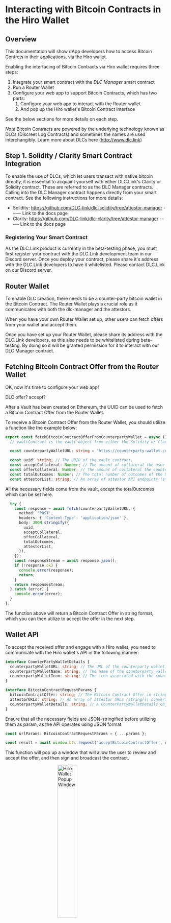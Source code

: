 # Interacting with Bitcoin Contracts in the Hiro Wallet

## Overview
This documentation will show dApp developers how to access Bitcoin Contrcts in their applications, via the Hiro wallet.

Enabling the interfacing of Bitcoin Contracts via Hiro wallet requires three steps:

  1. Integrate your smart contract with the *DLC Manager* smart contract
  2. Run a Router Wallet
  3. Configure your web app to support Bitcoin Contracts, which has two parts:
     1. Configure your web app to interact with the Router wallet
     2. And pop up the Hiro wallet's Bitcoin Contract interface

See the below sections for more details on each step.

*Note* Bitcoin Contracts are powered by the underlying technology known as DLCs (Discreet Log Contracts) and sometimes the names are used interchangibly. Learn more about DLCs here (http://www.dlc.link)

## Step 1. Solidity / Clarity Smart Contract Integration

To enable the use of DLCs, which let users transact with native bitcoin directly, it is essential to acquaint yourself with either DLC.Link's Clarity or
Solidity contract. These are referred to as the DLC Manager contracts. Calling into the DLC Manager contract happens directly from your smart contract. See the following instructions for more details:

- Solidity: https://github.com/DLC-link/dlc-solidity/tree/attestor-manager ----- Link to the docs page
- Clarity: https://github.com/DLC-link/dlc-clarity/tree/attestor-manager ----- Link to the docs page

### Registering Your Smart Contract
As the DLC.Link product is currently in the beta-testing phase, you must first register your contract with the DLC.Link development team in our Discord server.
Once you deploy your contract, please share it's address with the DLC.Link developers to have it whitelisted. Please contact DLC.Link on our Discord server.

## Router Wallet

<!-- what is a router wallet? What is a counter-party? -->

To enable DLC creation, there needs to be a counter-party bitcoin wallet in the Bitcoin Contract. The Router Wallet plays a crucial role as it communicates with both the dlc-manager and the attestors.
 <!-- It offers an API that allows you to create and manage transactions.  //What does this mean? what kinds of transactions? it's the first time you used the term transactions, people won't know what it is.-->
 When you have your own Router Wallet set up, other users can fetch offers from your wallet and accept them.
 <!-- other users? you mean the protocol's web-app? -->

Once you have set up your Router Wallet, please share its address with the DLC.Link developers, as this also needs to be whitelisted during beta-testing. By doing so it will be granted permission for it to interact with our DLC Manager contract.

## Fetching Bitcoin Contract Offer from the Router Wallet
OK, now it's time to configure your web app!

DLC offer? accept?

<!-- what is a vault? -->
After a Vault has been created on Ethereum, the UUID can be used to fetch a Bitcoin Contract Offer from the Router Wallet.

To receive a Bitcoin Contract Offer from the Router Wallet, you should utilize a function like the example below:

```ts
export const fetchBitcoinContractOfferFromCounterpartyWallet = async () => {
  // vaultContract is the vault object from either the Solidity or Clarity smart contract.

  const counterpartyWalletURL: string = 'https://counterparty-wallet.com/offer'; // The Router Wallet Offer API endpoint.

  const uuid: string; // The UUID of the vault contract.
  const acceptCollateral: Number; // The amount of collateral the user is willing to deposit.
  const offerCollateral: Number; // The amount of collateral the counterparty is willing to deposit.
  const totalOutcomes: Number; // The total number of outcomes of the DLC.
  const attestorList: string; // An array of attestor API endpoints (string[]), which has been converted into a JSON string.
```

All the necessary fields come from the vault, except the totalOutcomes which can be set here.

```ts
  try {
    const response = await fetch(counterpartyWalletURL, {
      method: 'POST',
      headers: { 'Content-Type': 'application/json' },
      body: JSON.stringify({
        uuid,
        acceptCollateral,
        offerCollateral,
        totalOutcomes,
        attestorList,
      }),
    });
    const responseStream = await response.json();
    if (!response.ok) {
      console.error(response);
      return;
    }
    return responseStream;
  } catch (error) {
    console.error(error);
  }
};
```

The function above will return a Bitcoin Contract Offer in string format, which you can then utilize to accept the offer in the next step.

## Wallet API

To accept the received offer and engage with a Hiro wallet, you need to communicate with the Hiro wallet's API in the following manner:

```ts
interface CounterPartyWalletDetails {
  counterpartyWalletURL: string; // The URL of the counterparty wallet.
  counterpartyWalletName: string; // The name of the counterparty wallet.
  counterpartyWalletIcon: string; // The icon associated with the counterparty wallet.
}

interface BitcoinContractRequestParams {
  bitcoinContractOffer: string; // The Bitcoin Contract Offer in string format.
  attestorURLs: string; // An array of attestor URLs (string[]) converted to JSON string.
  counterpartyWalletDetails: string; // A CounterPartyWalletDetails object converted to JSON string.
}
```

Ensure that all the necessary fields are JSON-stringified before utilizing them as param, as the API operates using JSON format.
<!-- This part seems very important, but is not clear at all. What are the two above types, the CounterPartyWalletDetails and the BitcoinContractRequestParams, where are they used? What are the 'params' below?-->
```ts
const urlParams: BitcoinContractRequestParams = { ...params };

const result = await window.btc.request('acceptBitcoinContractOffer', urlParams);
```

This function will pop up a window that will allow the user to review and accept the offer, and then sign and broadcast the contract.

<img src="https://drive.google.com/uc?id=1cjWdzsAzOmOI4Aw_xylKRvj_9kLOr44r"
     alt="Hiro Wallet Popup Window"
     style="display: block; margin-right: auto; margin-left: auto; width: 35%;" />
